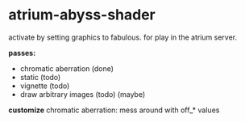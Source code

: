 # atrium-abyss-shader 

activate by setting graphics to fabulous. for play in the atrium server.

**passes:**
* chromatic aberration  (done)
* static                (todo)
* vignette              (todo)
* draw arbitrary images (todo)  (maybe)

**customize**
chromatic aberration: mess around with off_* values
